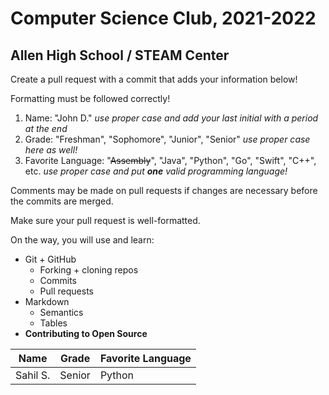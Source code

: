 # Computer Science Club, 2021-2022
## Allen High School / STEAM Center

Create a pull request with a commit that adds your information below!

Formatting must be followed correctly!
1. Name: "John D."
*use proper case and add your last initial with a period at the end*
2. Grade: "Freshman", "Sophomore", "Junior", "Senior"
*use proper case here as well!*
3. Favorite Language: "~~Assembly~~", "Java", "Python", "Go", "Swift", "C++", etc.
*use proper case and put **one** valid programming language!*

Comments may be made on pull requests if changes are necessary before the commits are merged.

Make sure your pull request is well-formatted.

On the way, you will use and learn:
- Git + GitHub
    - Forking + cloning repos
    - Commits
    - Pull requests
- Markdown
  - Semantics
  - Tables
- **Contributing to Open Source**

| Name   | Grade	  | Favorite Language	 |
| ---    | ---     | ---                  |
| Sahil S.  | Senior    | Python    |
